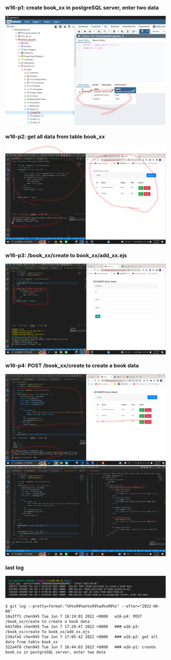### w16-p1: create book_xx in postgreSQL server, enter two data

![](./p1.png)

### w16-p2: get all data from table book_xx

![](./p2.png)

### w16-p3: /book_xx/create to book_xx/add_xx.ejs

![](./p3.png)

### w16-p4: POST /book_xx/create to create a book data

![](./p4-1.png)
![](./p4-2.png)

### last log

![](./log.png)

```
$ git log --pretty=format:"%h%x09%an%x09%ad%x09%s" --after="2022-06-06"
10a3ff1 chen945 Tue Jun 7 18:19:03 2022 +0800   w16-p4: POST /book_xx/create to create a book data
641fd9a chen945 Tue Jun 7 17:20:47 2022 +0800   ### w16-p3: /book_xx/create to book_xx/add_xx.ejs
234afa5 chen945 Tue Jun 7 17:05:42 2022 +0800   ### w16-p2: get all data from table book_xx
322a4f8 chen945 Tue Jun 7 16:44:03 2022 +0800   ### w16-p1: create book_xx in postgreSQL server, enter two data
```
